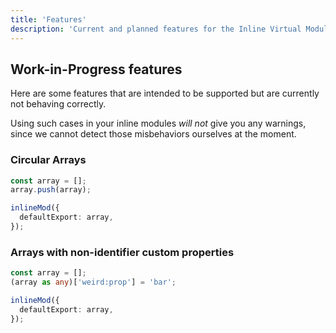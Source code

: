 ```yaml
---
title: 'Features'
description: 'Current and planned features for the Inline Virtual Module package.'
---
```


## Work-in-Progress features

Here are some features that are intended to be supported but are currently not behaving correctly.

Using such cases in your inline modules _will not_ give you any warnings, since we cannot detect those misbehaviors ourselves at the moment.

### Circular Arrays

```ts
const array = [];
array.push(array);

inlineMod({
  defaultExport: array,
});
```

### Arrays with non-identifier custom properties

```ts
const array = [];
(array as any)['weird:prop'] = 'bar';

inlineMod({
  defaultExport: array,
});
```
